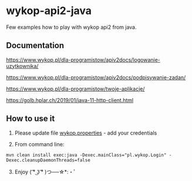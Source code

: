 # wykop-api2-java
Few examples how to play with wykop api2 from java.

## Documentation

https://www.wykop.pl/dla-programistow/apiv2docs/logowanie-uzytkownika/

https://www.wykop.pl/dla-programistow/apiv2docs/podpisywanie-zadan/

https://www.wykop.pl/dla-programistow/twoje-aplikacje/

https://golb.hplar.ch/2019/01/java-11-http-client.html

## How to use it

1) Please update file [wykop.properties](src/main/resources/wykop.properties) - add your credentials

2) From command line: 
```
mvn clean install exec:java -Dexec.mainClass="pl.wykop.Login" -Dexec.cleanupDaemonThreads=false
```
3) Enjoy ( ͡° ͜ʖ ͡° )つ──☆*:・ﾟ


